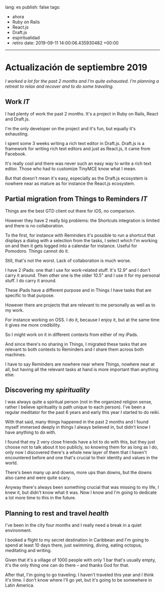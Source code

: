 lang: es
publish: false
tags:
- ahora
- Ruby on Rails
- React.js
- Draft.js
- espiritualidad
- retiro
date: 2019-09-11 14:00:06.435930482 +00:00

---

# Actualización de septiembre 2019

_I worked a lot for the past 2 months and I'm quite exhausted. I'm planning a retreat to relax and recover and to do some traveling._

## Work <i class="hashtag">IT</i>

I had plenty of work the past 2 months. It's a project in Ruby on Rails, React and Draft.js.

I'm the only developer on the project and it's fun, but equally it's exhausting.

I spent some 3 weeks writing a rich text editor in Draft.js. Draft.js is a framework for writing rich text editors and just as React.js, it came from Facebook.

It's really cool and there was never such an easy way to write a rich text editor. Those who had to customize TinyMCE know what I mean.

But that doesn't mean it's easy, especially as the Draft.js ecosystem is nowhere near as mature as for instance the React.js ecosystem.

## Partial migration from Things to Reminders <i class="hashtag">IT</i>

Things are the best GTD client out there for iOS, no comparison.

However they have 2 really big problems: the Shortcuts integration is limited and there is no collaboration.

To the first, for instance with Reminders it's possible to run a shortcut that displays a dialog with a selection from the tasks, I select which I'm working on and then it gets logged into a calendar for instance. Useful for Pomodoro. Things cannot do it.

Still, that's not the worst. Lack of collaboration is much worse.

I have 2 iPads: one that I use for work-related stuff. It's 12.9" and I don't carry it around. Then other one is the older 10.5" and I use it for my personal stuff. I do carry it around.

These iPads have a different purpose and in Things I have tasks that are specific to that purpose.

However there are projects that are relevant to me personally as well as to my work.

For instance working on OSS. I do it, because I enjoy it, but at the same time it gives me more credibility.

So I might work on it in different contexts from either of my iPads.

And since there's no sharing in Things, I migrated these tasks that are relevant to both contexts to Reminders and I share them across both machines.

I have to say Reminders are nowhere near where Things, nowhere near at all, but having all the relevant tasks at hand is more important than anything else.

## Discovering my <i class="hashtag">spirituality</i>

I was always quite a spiritual person (not in the organized religion sense, rather I believe spirituality is path unique to each person). I've been a regular meditator for the past 6 years and early this year I started to do reiki.

With that said, many things happened in the past 2 months and I found myself immersed deeply in things I always believed in, but didn't know I have anything to do with.

I found that my 2 very close friends have a lot to do with this, but they just choose not to talk about it too publicly, so knowing them for as long as I do, only now I discovered there's a whole new layer of them that I haven't encountered before and one that's crucial to their identity and values in the world.

There's been many up and downs, more ups than downs, but the downs also came and were quite scary.

Anyway there's always been something crucial that was missing to my life, I knew it, but didn't know what it was. Now I know and I'm going to dedicate a lot more time to this in the future.

## Planning to rest and travel  <i class="hashtag">health</i>

I've been in the city four months and I really need a break in a quiet environment.

I booked a flight to my secret destination in Caribbean and I'm going to spend at least 10 days there, just swimming, diving, eating octopus, meditating and writing.

Given that it's a village of 1000 people with only 1 bar that's usually empty, it's the only thing one can do there – and thanks God for that.

After that, I'm going to go traveling. I haven't traveled this year and I think it's time. I don't know where I'll go yet, but it's going to be somewhere in Latin America.
